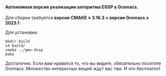 #### Aвтономная версия реализации алгоритма DSSP в Gromacs.

Для сборки требуется **версия CMAKE ≥ 3.16.3** и **версия Gromacs ≥ 2023.1**.

Для установки:
```
mkdir build
cd build/
cmake ../gmx-dssp
make 
```
Достаточно.  Если вам нравится то, что вы видите, обязательно посетите Gromacs.  Множество интересных вещей ждут вас там.  И это бесплатно!
